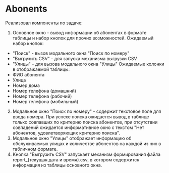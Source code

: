 # Abonents
Реализовал компоненты по задаче:

1) Основное окно - вывод информации об абонентах в формате таблицы и набор кнопок для прочих возможностей.
Ожидаемый набор кнопок:
- "Поиск" - вызов модального окна "Поиск по номеру"
- "Выгрузить CSV" - для запуска механизма выгрузки CSV
- "Улицы" - для вызова модального окна "Улицы"
Ожидаемые колонки в отображаемой таблицы:
- ФИО абонента
- Улица
- Номер дома
- Номер телефона (домашний)
- Номер телефона (рабочий)
- Номер телефона (мобильный)

2) Модальное окно "Поиск по номеру" - содержит текстовое поле для ввода номера.
При успехе поиска ожидается вывод в таблице только совпавших по критерию поиска абонентов, при отсутствии совпадений ожидается информативное окно с текстом "Нет абонентов, удовлетворяющих критерию поиска".
3) Модальное окно "Улицы" отображает информацию об обслуживаемых улицах и количестве абонентов на каждой из них в табличном формате.
4) Кнопка "Выгрузить CSV" запускает механизм формирования файла report_{текущая дата и время}.csv, в котором содержится информация из таблицы основного окна.

